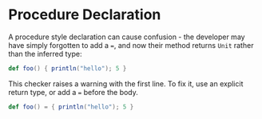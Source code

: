 # Procedure Declaration

A procedure style declaration can cause confusion - the developer may have simply forgotten to add a `=`, and now their method returns `Unit` rather than the inferred type:

```scala
def foo() { println("hello"); 5 }
```
This checker raises a warning with the first line. To fix it, use an explicit return type, or add a `=` before the body.

```scala
def foo() = { println("hello"); 5 }
```
